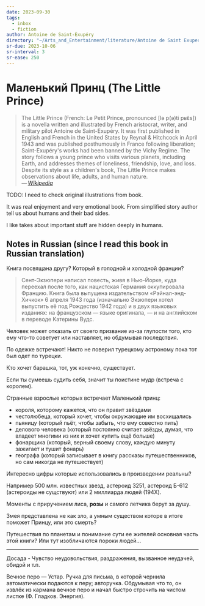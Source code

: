 ```yaml
---
date: 2023-09-30
tags:
  - inbox
  - fiction
author: Antoine de Saint-Exupéry
directory: "~/Arts_and_Entertainment/literature/Antoine de Saint Exupery/Malien'kii prints. Tsitadiel' (sbornik) (1002)/"
sr-due: 2023-10-06
sr-interval: 3
sr-ease: 250
---
```


# Маленький Принц (The Little Prince)

> The Little Prince (French: Le Petit Prince, pronounced [lə p(ə)ti pʁɛ̃s]) is a
> novella written and illustrated by French aristocrat, writer, and military
> pilot Antoine de Saint-Exupéry. It was first published in English and French
> in the United States by Reynal & Hitchcock in April 1943 and was published
> posthumously in France following liberation; Saint-Exupéry's works had been
> banned by the Vichy Regime. The story follows a young prince who visits
> various planets, including Earth, and addresses themes of loneliness,
> friendship, love, and loss. Despite its style as a children's book, The Little
> Prince makes observations about life, adults, and human nature.\
> — <cite>[Wikipedia](https://en.wikipedia.org/wiki/The_Little_Prince)</cite>

TODO: I need to check original illustrations from book.

It was real enjoyment and very emotional book. From simplified story author tell
us about humans and their bad sides.

I like takes about important stuff are hidden deeply in humans.

## Notes in Russian (since I read this book in Russian translation)

Книга посвящана другу? Который в голодной и холодной франции?
> Сент-Экзюпери написал повесть, живя в Нью-Йорке, куда переехал после того, как
> нацистская Германия оккупировала Францию. Книга была выпущена издательством
> «Рэйнал-энд-Хичкок» 6 апреля 1943 года (изначально Экзюпери хотел выпустить её
> под Рождество 1942 года) и в двух языковых изданиях: на французском — языке
> оригинала, — и на английском в переводе Катерины Вудс.

Человек может отказать от своего призвание из-за глупости того, кто ему что-то
советует или наставляет, но обдумывая последствия.

По одежке встречают! Никто не поверил турецкому астроному пока тот был одет по
турецки.

Кто хочет барашка, тот, уж конечно, существует.

Если ты сумеешь судить себя, значит ты поистине мудр (встреча с королем).

Странные взрослыe которых встречает Маленький принц:
 - короля, которому кажется, что он правит звёздами
 - честолюбеца, который хочет, чтобы окружающие им восхищались
 - пьяницу (который пьёт, чтобы забыть, что ему совестно пить)
 - делового человека (который постоянно считает звёзды, думая, что владеет многими из них и хочет купить ещё больше)
 - фонарщика (который, верный своему слову, каждую минуту зажигает и тушит фонарь)
 - географа (который записывает в книгу рассказы путешественников, но сам никогда не путешествует)

Интересно цифры которые использовались в произведении реальны?

Например 500 млн. известных звезд, астероид 3251, астероид Б-612 (астероиды не сущствуют) или 2
миллиарда людей (194X).

Моменты с приручением лиса, **розы** и самого летчика берут за душу.

Змея представлена не как зло, а умным существом которе в итоге поможет Принцу,
или это смерть?

Путешествия по планетам и понимание сути ее жителей основная часть этой книги?
Или тут изобличаются пороки людей...

---

Досада - Чувство неудовольствия, раздражения, вызванное неудачей, обидой и т.п.

Вечное перо — Устар. Ручка для письма, в которой чернила автоматически подаются
к перу; авторучка. Обдумывая что то, он извлёк из кармана вечное перо и начал
быстро строчить на чистом листке (Ф. Гладков. Энергия).
